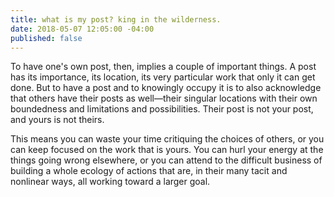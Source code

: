 ```yaml
---
title: what is my post? king in the wilderness.
date: 2018-05-07 12:05:00 -04:00
published: false
---
```


To have one's own post, then, implies a couple of important things. A post has its importance, its location, its very particular work that only it can get done. But to have a post and to knowingly occupy it is to also acknowledge that others have their posts as well—their singular locations with their own boundedness and limitations and possibilities. Their post is not your post, and yours is not theirs.

This means you can waste your time critiquing the choices of others, or you can keep focused on the work that is yours. You can hurl your energy at the things going wrong elsewhere, or you can attend to the difficult business of building a whole ecology of actions that are, in their many tacit and nonlinear ways, all working toward a larger goal.

